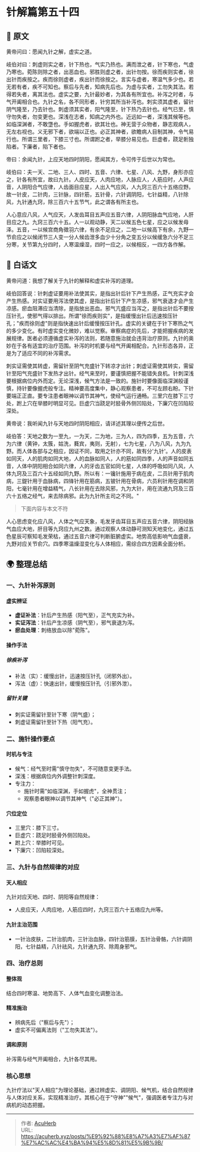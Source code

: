 # 针解篇第五十四


## 📜 原文

黄帝问曰：愿闻九针之解，虚实之道。

岐伯对曰：刺虚则实之者，针下热也，气实乃热也。满而泄之者，针下寒也，气虚乃寒也。菀陈则除之者，出恶血也。邪胜则虚之者，出针勿按。徐而疾则实者，徐出针而疾按之。疾而徐则虚者，疾出针而徐按之。言实与虚者，寒温气多少也。若无若有者，疾不可知也。察后与先者，知病先后也。为虚与实者，工勿失其法。若得若失者，离其法也。虚实之要，九针最妙者，为其各有所宜也。补泻之时者，与气开阖相合也。九针之名，各不同形者，针穷其所当补泻也。刺实须其虚者，留针阴气隆至，乃去针也。刺虚须其实者，阳气隆至，针下热乃去针也。经气已至，慎守勿失者，勿变更也。深浅在志者，知病之内外也。近远如一者，深浅其候等也。如临深渊者，不敢墯也。手如握虎者，欲其壮也。神无营于众物者，静志观病人，无左右视也。义无邪下者，欲端以正也。必正其神者，欲瞻病人目制其神，令气易行也。所谓三里者，下膝三寸也。所谓跗之者，举膝分易见也。巨虚者，跷足䯒独陷者。下廉者，陷下者也。

帝曰：余闻九针，上应天地四时阴阳，愿闻其方，令可传于后世以为常也。

岐伯曰：夫一天、二地、三人、四时、五音、六律、七星、八风、九野，身形亦应之，针各有所宜，故曰九针。人皮应天，人肉应地，人脉应人，人筋应时，人声应音，人阴阳合气应律，人齿面目应星，人出入气应风，人九窍三百六十五络应野。故一针皮，二针肉，三针脉，四针筋，五针骨，六针调阴阳，七针益精，八针除风，九针通九窍，除三百六十五节气，此之谓各有所主也。

人心意应八风，人气应天，人发齿耳目五声应五音六律，人阴阳脉血气应地，人肝目应之九。九窍三百六十五。人一以观动静，天二以候五色七星，应之以候发毋泽。五音，一以候宫商角徵羽六律，有余不足应之，二地一以候高下有余，九野一节俞应之以候闭节三人变一分人候齿泄多血少十分角之变五分以候缓急六分不足三分寒，关节第九分四时，人寒温燥湿，四时一应之，以候相反，一四方各作解。

## 🌿 白话文

黄帝问道：我想了解关于九针的解释和虚实补泻的道理。

岐伯回答说：针刺虚证要用补法使其实，是指出针后针下产生热感，正气充实才会产生热感。对实证要用泻法使其虚，是指出针后针下产生凉感，邪气衰退才会产生凉感。瘀血阻滞应当清除，是指放出恶血。邪气亢盛应当泻之，是指出针后不要按压针孔，使邪气得以排出。所谓"徐而疾则实"，是指缓慢出针后迅速按压针孔；"疾而徐则虚"则是指快速出针后缓慢按压针孔。虚实的关键在于针下寒热之气的多少变化。有时虚实变化微妙，难以觉察。审察病症的先后，才能把握疾病的发展规律。医者必须遵循虚实补泻的法则，若随意施治就会违背治疗原则。九针的奥妙在于各有适宜的治疗范围。补泻的时机要与经气开阖相配合。九针形态各异，正是为了适应不同的补泻需求。

刺实证需使其转虚，需留针至阴气充盛针下转凉才出针；刺虚证需使其转实，需留针至阳气充盛针下发热才出针。经气来至时，要谨慎把握不能错失良机。针刺深浅要根据病位内外而定。无论深浅，候气方法是一致的。施针时要像面临深渊般谨慎，持针要像握虎般专注。精神要高度集中，静心观察患者，不可左顾右盼。下针要端正正直。要专注患者眼神以调节其神气，使经气运行通畅。三里穴在膝下三寸处，跗上穴在举膝时明显可见。巨虚穴当跷足时胫骨外侧凹陷处，下廉穴在凹陷较深处。

黄帝说：我听闻九针与天地四时阴阳相应，请详述其理以便传之后世。

岐伯答：天地之数为一至九，一为天，二为地，三为人，四为四季，五为五音，六为六律（黄钟，太簇，姑洗，蕤宾，夷则，无射），七为七星，八为八风，九为九野。而人体各部与之相应，因证不同，取用之针亦不同，故有分'九针'。人的皮表如同天，人的肌肉如同大地，人的血脉如同人，人的筋如同四季，人的声音如同五音，人体中阴阳相合如同六律，人的牙齿五官如同七星，人体的呼吸如同八风，人体九窍及三百六十五经如同九野。所以有：一镵针施用于病在皮，二员针用于肌肉病，三鍉针用于血脉病，四锋针用在筋病，五铍针用在骨病，六员利针用在调和阴阳，七毫针用在增益精气，八长针用在去除风邪，九为大针，用在流通九窍及三百六十五络之经气，来去除病邪。此为九针所主司之不同。"

> 下面内容与本文不符

人心思虑变化应八风，人体之气应天象，毛发牙齿耳目五声应五音六律，阴阳经脉气血应大地，肝目等九窍应九州之数。通过观察人体动静可测知天地变化，通过五色星辰可察知毛发荣枯，通过五音六律可判断脏腑虚实。地势高低影响气血盛衰，九野对应关节俞穴。四季寒温燥湿变化与人体相应，需综合四方因素全面分析。

## 🌍 整理总结

### 一、九针补泻原则

#### 虚实辨证
- **虚证补法**：针后产生热感（阳气至），正气充实为补。
- **实证泻法**：针后产生凉感（阴气至），邪气衰退为泻。
- **瘀血处理**：刺络放血以除"菀陈"。

#### 操作手法
##### 徐疾补泻
- 补法（实）：缓慢出针，迅速按压针孔（闭邪外出）。
- 泻法（虚）：快速出针，缓慢按压针孔（引邪外泄）。

##### 留针关键
- 刺实证需留针至针下寒（阴气盛）；
- 刺虚证需留针至针下热（阳气充）。

### 二、施针操作要点

#### 时机与专注
- 候气：经气至时需"慎守勿失"，不可随意变更手法。
- 深浅：根据病位内外调整针刺深度。
- 专注力：
  - 施针时需"如临深渊，手如握虎"，全神贯注；
  - 观察患者眼神以调节其神气（"必正其神"）。

#### 穴位定位
- 三里穴：膝下三寸。
- 巨虚穴：跷足时胫骨外侧凹陷处。
- 跗上穴：举膝时可见。
- 下廉穴：凹陷较深处。

### 三、九针与自然规律的对应

#### 天人相应
九针对应天地、四时、阴阳等自然规律：
- 人皮应天，人肉应地，人筋应四时，九窍三百六十五络应九州等。

#### 九针主治范围
- 一针治皮肤，二针治肌肉，三针治血脉，四针治筋膜，五针治骨骼，六针调阴阳，七针益精，八针祛风，九针通九窍、除周身邪气。

### 四、治疗总则

#### 整体观
结合四时寒温、地势高下、人体气血变化调整治法。

#### 精准施治
- 辨病先后（"察后与先"）；
- 虚实不可偏离法则（"工勿失其法"）。

#### 调和原则
补泻需与经气开阖相合，九针各尽其用。

### 核心思想
九针疗法以"天人相应"为理论基础，通过辨虚实、调阴阳、候气机，结合自然规律与人体对应关系，实现精准治疗。其核心在于"守神""候气"，强调医者专注力与对病机的动态把握。


---

> 作者: [AcuHerb](https://acuherb.xyz)  
> URL: https://acuherb.xyz/posts/%E9%92%88%E8%A7%A3%E7%AF%87%E7%AC%AC%E4%BA%94%E5%8D%81%E5%9B%9B/  

